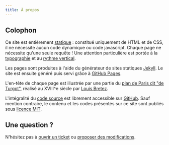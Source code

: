 ```yaml
---
title: À propos
---
```


## Colophon
Ce site est entièrement [statique](https://fr.wikipedia.org/wiki/Page_web_statique) : constitué uniquement de HTML et de CSS, il ne nécessite aucun code dynamique ou code javascript. Chaque page ne nécessite qu'une seule requête ! Une attention particulière est portée à la [typographie](http://webtypography.net/) et au [rythme vertical](http://webtypography.net/2.2.2).

Les pages sont produites à l'aide du générateur de sites statiques [Jekyll](http://jekyllrb.com/). Le site est ensuite généré puis servi grâce à [GitHub Pages](https://pages.github.com/). 


L'en-tête de chaque page est illustrée par une partie du [plan de Paris dit "de Turgot"](https://fr.wikipedia.org/wiki/Plan_de_Turgot), réalisé au XVIII^e siècle par [Louis Bretez](https://fr.wikipedia.org/wiki/Louis_Bretez).

L'intégralité du [code source](https://github.com/sylvaindurand/sylvaindurand.org) est librement accessible sur [GitHub](https://github.com/sylvaindurand/sylvaindurand.org). Sauf mention contraire, le contenu et les codes présentés sur ce site sont publiés sous [licence MIT](http://opensource.org/licenses/MIT).

## Une question ? 
N'hésitez pas à [ouvrir un ticket](https://github.com/sylvaindurand/sylvaindurand.org/issues) ou [proposer des modifications](https://github.com/sylvaindurand/sylvaindurand.org/pulls).
